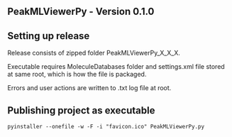## PeakMLViewerPy - Version 0.1.0

## Setting up release

Release consists of zipped folder PeakMLViewerPy_X_X_X.

Executable requires MoleculeDatabases folder and settings.xml file stored at same root, which is how the file is packaged.

Errors and user actions are written to .txt log file at root.

## Publishing project as executable

```
pyinstaller --onefile -w -F -i "favicon.ico" PeakMLViewerPy.py
```
